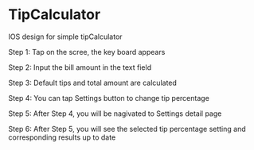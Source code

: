 # TipCalculator
IOS design for simple tipCalculator

Step 1: Tap on the scree, the key board appears

Step 2: Input the bill amount in the text field

Step 3: Default tips and total amount are calculated

Step 4: You can tap Settings button to change tip percentage

Step 5: After Step 4, you will be nagivated to Settings detail page 

Step 6: After Step 5, you will see the selected tip percentage setting and corresponding results up to date
